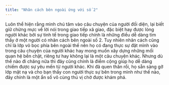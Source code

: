 ```yaml
---
title: "Nhân cách bên ngoài ứng với số 2"
---
```

Luôn thể hiện rằng mình chú tâm vào câu chuyện của người đối diện, lại biết giữ chừng mực về lời nói trong giao tiếp xã giao, đặc biệt hay được lòng người khác bởi sự tinh tế trong giao tiếp chính là những điều dễ dàng tìm thấy ở một người có nhân cách bên ngoài số 2. Tuy  nhiên nhân cách cũng chỉ là lớp vỏ bọc phía bên ngoài thế nên họ có đang thực sự đặt mình vào trong câu chuyện của người khác hay mong muốn xây dựng những mối quan hệ bền chặt, riêng tư hay không lại là một câu chuyện khác. Nhưng dù thế nào đi chăng nữa thì đây cũng chính là điểm cộng giúp họ dễ dàng chiếm được sự yêu mến từ người khác. Khi đã quen thân rồi, họ sẵn sàng gỡ lớp mặt nạ và cho bạn thấy con người thực sự bên trong mình như thế nào, đây chính là một ẩn số vô cùng thú vị chờ được khám phá. 